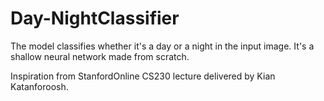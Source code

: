 # Day-NightClassifier

The model classifies whether it's a day or a night in the input image. It's a shallow neural network made from scratch. 
 
Inspiration from StanfordOnline CS230 lecture delivered by Kian Katanforoosh.
